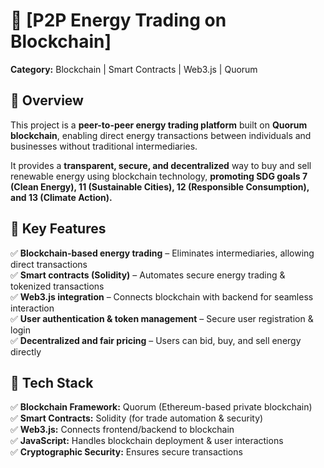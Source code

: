 # 🔗 [P2P Energy Trading on Blockchain]
**Category:** Blockchain | Smart Contracts | Web3.js | Quorum   

## 🔹 Overview  
This project is a **peer-to-peer energy trading platform** built on **Quorum blockchain**, enabling direct energy transactions between individuals and businesses without traditional intermediaries.  

It provides a **transparent, secure, and decentralized** way to buy and sell renewable energy using blockchain technology, **promoting SDG goals 7 (Clean Energy), 11 (Sustainable Cities), 12 (Responsible Consumption), and 13 (Climate Action).**  

## 🔹 Key Features  
✅ **Blockchain-based energy trading** – Eliminates intermediaries, allowing direct transactions  
✅ **Smart contracts (Solidity)** – Automates secure energy trading & tokenized transactions  
✅ **Web3.js integration** – Connects blockchain with backend for seamless interaction  
✅ **User authentication & token management** – Secure user registration & login  
✅ **Decentralized and fair pricing** – Users can bid, buy, and sell energy directly  

## 🔹 Tech Stack  
✅ **Blockchain Framework:** Quorum (Ethereum-based private blockchain)  
✅ **Smart Contracts:** Solidity (for trade automation & security)  
✅ **Web3.js:** Connects frontend/backend to blockchain  
✅ **JavaScript:** Handles blockchain deployment & user interactions  
✅ **Cryptographic Security:** Ensures secure transactions  


